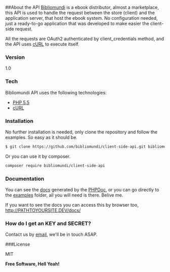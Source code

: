 ##About the API
[Bibliomundi] is a ebook distributor, almost a marketplace, this API is used to handle the request between the store (client) and the application server, that host the ebook system. No configuration needed, just a ready-to-go application that was developed to make easier the client-side request.

All the requests are OAuth2 authenticated by client\_credentials method, and the API uses [cURL] to execute itself.

### Version
1.0

### Tech

Bibliomundi API uses the following technologies:

* [PHP 5.5]
* [cURL]

### Installation

No further installation is needed, only clone the repository and follow the examples. So easy as it should be.

```sh
$ git clone https://github.com/bibliomundi/client-side-api.git bibliomundi-api
```

Or you can use it by composer.

```sh
composer require bibliomundi/client-side-api
```

### Documentation

You can see the [docs] generated by the [PHPDoc], or you can go directly to the [examples] folder, all you will need is there. Belive me.

If you want to see the docs you can access this by browser too, http://PATHTOYOURSITE.DEV/docs/

### How do I get an KEY and SECRET?

Contact us by [email], we'll be in touch ASAP.

###License

MIT


**Free Software, Hell Yeah!**

[php 5.5]:http://php.net/
[curl]:http://php.net/manual/en/book.curl.php
[bibliomundi]:http://bibliomudi.com
[docs]:https://github.com/bibliomundi/client-side-api/tree/master/docs/
[PHPDoc]:http://www.phpdoc.org/
[examples]:https://github.com/bibliomundi/client-side-api/tree/master/lib/BBM/examples
[email]:mailto:contato@bibliomundi.com.br
